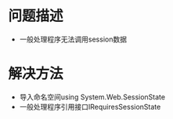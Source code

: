 # 问题描述

* 一般处理程序无法调用session数据

# 解决方法

* 导入命名空间using System.Web.SessionState
* 一般处理程序引用接口IRequiresSessionState
